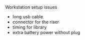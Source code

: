 Workstation setup issues
- long usb cable 
- connector for the riser
- timing for library 
- extra battery power without plug 